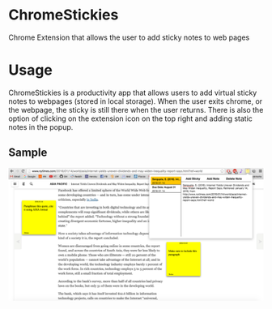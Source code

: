 # ChromeStickies
Chrome Extension that allows the user to add sticky notes to web pages

# Usage

ChromeStickies is a productivity app that allows users to add virtual sticky notes to webpages (stored in local storage). When the user exits chrome, or the webpage, the sticky is still there when the user returns. There is also the option of clicking on the extension icon on the top right and adding static notes in the popup.

## Sample

![alt tag](https://github.com/khris343/ChromeStickies/blob/master/sample.png)
